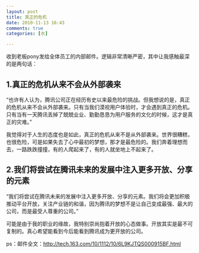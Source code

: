 ```yaml
---
layout: post
title: 真正的危机
date: 2010-11-13 16:43
comments: true
categories: [水]

---
```


收到老板pony发给全体员工的内部邮件。逻辑非常清晰严密，其中让我感触最深的是两句话：
<h2>1.真正的危机从来不会从外部袭来</h2>
“也许有人认为，腾讯公司正在经历有史以来最危险的挑战。但我想说的是，真正的危机从来不会从外部袭来。只有当我们漠视用户体验时，才会遇到真正的危机。只有当有一天腾讯丢掉了兢兢业业、勤勤恳恳为用户服务的文化的时候，这才是真正的灾难。”

我觉得对于人生的态度也是如此，真正的危机从来不是从外部袭来。世界很糟糕，也很危险，可是如果失去了心中最初的梦想，那才是最危险的。我们奔着理想而去，一路跌跌撞撞，有的人爬起来了，有的人就坐地上不起来了。
<h2>2.我们将尝试在腾讯未来的发展中注入更多开放、分享的元素</h2>
“我们将尝试在腾讯未来的发展中注入更多开放、分享的元素。我们将会更加积极推动平台开放，关注产业链的和谐，因为腾讯的梦想不是让自己变成最强、最大的公司，而是最受人尊重的公司。”

可能是由于我的职业的缘故，我特别崇尚抱着开放的心态做事。开放其实是最不可复制的。真心希望能看到今后能看到腾讯成为更开放的公司。

ps：邮件全文：<a href="http://tech.163.com/10/1112/10/6L9KJTQS000915BF.html">http://tech.163.com/10/1112/10/6L9KJTQS000915BF.html</a>

